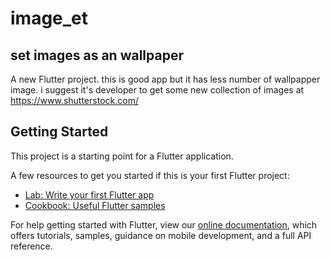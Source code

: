 # image_et
## set images as an wallpaper 
A new Flutter project.
this is good app but it has less number of wallpapper image. i suggest it's developer to get some new collection of images at https://www.shutterstock.com/
## Getting Started

This project is a starting point for a Flutter application.

A few resources to get you started if this is your first Flutter project:

- [Lab: Write your first Flutter app](https://flutter.dev/docs/get-started/codelab)
- [Cookbook: Useful Flutter samples](https://flutter.dev/docs/cookbook)

For help getting started with Flutter, view our
[online documentation](https://flutter.dev/docs), which offers tutorials,
samples, guidance on mobile development, and a full API reference.



